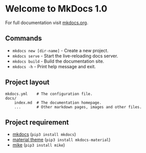 # Welcome to MkDocs 1.0

For full documentation visit [mkdocs.org](https://www.mkdocs.org).

## Commands

* `mkdocs new [dir-name]` - Create a new project.
* `mkdocs serve` - Start the live-reloading docs server.
* `mkdocs build` - Build the documentation site.
* `mkdocs -h` - Print help message and exit.

## Project layout

    mkdocs.yml    # The configuration file.
    docs/
        index.md  # The documentation homepage.
        ...       # Other markdown pages, images and other files.

## Project requirement

- [mkdocs](https://www.mkdocs.org/) (`pip3 install mkdocs`)
- [material theme](https://squidfunk.github.io/mkdocs-material/) (`pip3 install mkdocs-material`)
- [mike](https://github.com/jimporter/mike) (`pip3 install mike`)
